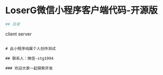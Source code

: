 # LoserG微信小程序客户端代码-开源版

```bash
## 目录

```
client
server

```

# 此小程序纯属个人创作测试

## 联系人：微信-stg1994

### 欢迎大家一起探索开发